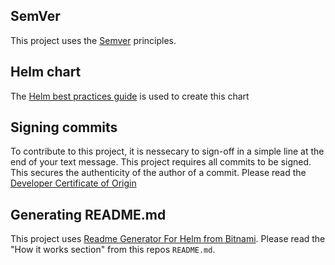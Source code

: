 ## SemVer 

This project uses the [Semver](https://semver.org/) principles.

## Helm chart 

The [Helm best practices guide](https://helm.sh/docs/chart_best_practices/) is used to create this chart

## Signing commits

To contribute to this project, it is nessecary to sign-off in a simple line at the end of your text message. This project requires all commits to be signed. This secures the authenticity of the author of a commit. Please read the [Developer Certificate of Origin](https://developercertificate.org/)

## Generating README.md

This project uses [Readme Generator For Helm from Bitnami](https://github.com/bitnami-labs/readme-generator-for-helm). Please read the "How it works section" from this repos `README.md`.

